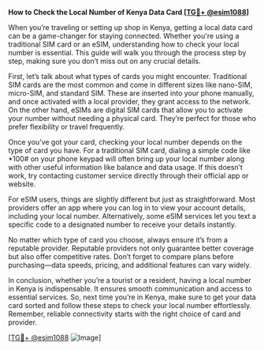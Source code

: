 **How to Check the Local Number of Kenya Data Card [[TG💪+ @esim1088](https://t.me/s/esim1088)]**

When you’re traveling or setting up shop in Kenya, getting a local data card can be a game-changer for staying connected. Whether you're using a traditional SIM card or an eSIM, understanding how to check your local number is essential. This guide will walk you through the process step by step, making sure you don’t miss out on any crucial details.

First, let’s talk about what types of cards you might encounter. Traditional SIM cards are the most common and come in different sizes like nano-SIM, micro-SIM, and standard SIM. These are inserted into your phone manually, and once activated with a local provider, they grant access to the network. On the other hand, eSIMs are digital SIM cards that allow you to activate your number without needing a physical card. They’re perfect for those who prefer flexibility or travel frequently.

Once you’ve got your card, checking your local number depends on the type of card you have. For a traditional SIM card, dialing a simple code like *100# on your phone keypad will often bring up your local number along with other useful information like balance and data usage. If this doesn’t work, try contacting customer service directly through their official app or website.

For eSIM users, things are slightly different but just as straightforward. Most providers offer an app where you can log in to view your account details, including your local number. Alternatively, some eSIM services let you text a specific code to a designated number to receive your details instantly.

No matter which type of card you choose, always ensure it’s from a reputable provider. Reputable providers not only guarantee better coverage but also offer competitive rates. Don’t forget to compare plans before purchasing—data speeds, pricing, and additional features can vary widely.

In conclusion, whether you’re a tourist or a resident, having a local number in Kenya is indispensable. It ensures smooth communication and access to essential services. So, next time you’re in Kenya, make sure to get your data card sorted and follow these steps to check your local number effortlessly. Remember, reliable connectivity starts with the right choice of card and provider.

[[TG💪+ @esim1088](https://t.me/s/esim1088) ![Image](https://i.postimg.cc/Y0z9fWf4/image.png)]